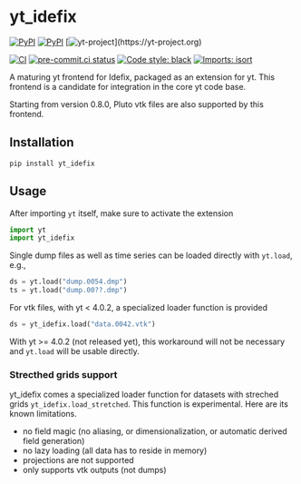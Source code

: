 
# yt_idefix
[![PyPI](https://img.shields.io/pypi/v/yt-idefix.svg?logo=pypi&logoColor=white&label=PyPI)](https://pypi.org/project/yt_idefix/)
[![PyPI](https://img.shields.io/pypi/pyversions/yt-idefix/0.8.0?logo=python&logoColor=white&label=Python)](https://pypi.org/project/yt_idefix/)
[![yt-project](https://img.shields.io/static/v1?label="works%20with"&message="yt"&color="blueviolet")](https://yt-project.org)

<!--- Tests and style --->
[![CI](https://github.com/neutrinoceros/yt_idefix/actions/workflows/ci.yml/badge.svg)](https://github.com/neutrinoceros/yt_idefix/actions/workflows/ci.yml)
[![pre-commit.ci status](https://results.pre-commit.ci/badge/github/neutrinoceros/yt_idefix/main.svg)](https://results.pre-commit.ci/latest/github/neutrinoceros/yt_idefix/main)
[![Code style: black](https://img.shields.io/badge/code%20style-black-000000.svg)](https://github.com/psf/black)
[![Imports: isort](https://img.shields.io/badge/%20imports-isort-%231674b1?style=flat&labelColor=ef8336)](https://pycqa.github.io/isort/)

A maturing yt frontend for Idefix, packaged as an extension for yt.
This frontend is a candidate for integration in the core yt code base.

Starting from version 0.8.0, Pluto vtk files are also supported by this frontend.

## Installation

```shell
pip install yt_idefix
```
## Usage

After importing `yt` itself, make sure to activate the extension
```python
import yt
import yt_idefix
```
Single dump files as well as time series can be loaded directly with `yt.load`, e.g.,
```python
ds = yt.load("dump.0054.dmp")
ts = yt.load("dump.00??.dmp")
```

For vtk files, with yt < 4.0.2, a specialized loader function is provided
```python
ds = yt_idefix.load("data.0042.vtk")
```
With yt >= 4.0.2 (not released yet), this workaround will not be necessary and `yt.load` will be usable directly.


### Strecthed grids support

yt_idefix comes a specialized loader function for datasets with streched grids
`yt_idefix.load_stretched`. This function is experimental. Here are its known
limitations.
- no field magic (no aliasing, or dimensionalization, or automatic derived field generation)
- no lazy loading (all data has to reside in memory)
- projections are not supported
- only supports vtk outputs (not dumps)
